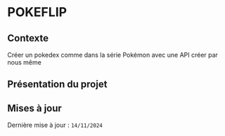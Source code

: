 # POKEFLIP
## Contexte
Créer un pokedex comme dans la série Pokémon avec une API créer par nous même
## Présentation du projet
## Mises à jour
Dernière mise à jour : ```14/11/2024```
